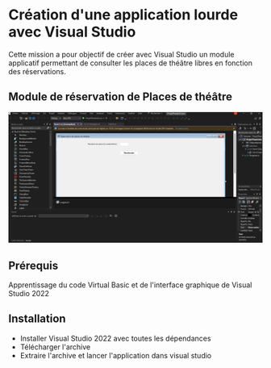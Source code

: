 # Création d'une application lourde avec Visual Studio 

Cette mission a pour objectif de créer avec Visual Studio un module applicatif permettant de consulter les places de théâtre libres en fonction des réservations.

## Module de réservation de Places de théâtre

![alt text](https://github.com/JeremieTran/VisualStudioTheatre/blob/master/theatre.png)

## Prérequis

Apprentissage du code Virtual Basic et de l'interface graphique de Visual Studio 2022

## Installation

- Installer Visual Studio 2022 avec toutes les dépendances 
- Télécharger l'archive
- Extraire l'archive et lancer l'application dans visual studio
